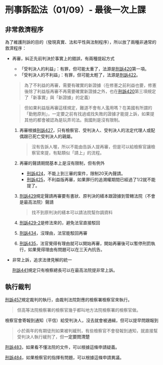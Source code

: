 # 刑事訴訟法（01/09）- 最後一次上課
## 非常救濟程序
為了維護刑訴的目的（發現真實、法和平性與法制程序），所以放了兩種非通常的救濟程序：

 - 再審，糾正先前判決於事實上的錯誤，有兩種提起方式

   - 「受判決人的利益」：有罪，但可能太重了，法源是[刑訴420](https://law.moj.gov.tw/LawClass/LawSingle.aspx?pcode=C0010001&flno=420)第一項。
   - 「受判決人的不利益」：有罪，但可能太輕了，法源是[刑訴422](https://law.moj.gov.tw/LawClass/LawSingle.aspx?pcode=C0010001&flno=422)。

    > 為了不利益的再審，需要有確實的新證據（在修憲之前利益也要，修憲後除了利益版再審不再需要確實新證據之外，也在[刑訴420](https://law.moj.gov.tw/LawClass/LawSingle.aspx?pcode=C0010001&flno=420)第三項規定了「新事實」與「新證據」的定義）

    > 但如果利益版再審這樣規定，難道不會有人濫用嗎？在美國有所謂的「勤勉原則」，一定要之前有找過或找失敗的證據才能提上訴，如果提其他的都會被認為是玩弄司法。我國則是沒有限制。

    1. 再審根據[刑訴427](https://law.moj.gov.tw/LawClass/LawSingle.aspx?pcode=C0010001&flno=427)，只有檢察官、受判決人、受判決人的法定代理人或配偶跟已死亡受判決人的親屬。

        > 沒有告訴人喔，所以不能由告訴人提再審，但是可以給檢察官讓檢察官來提，有點類似「請上」的流程。

    2. 再審的聲請期間基本上是沒有限制，但有例外
        - [刑訴424](https://law.moj.gov.tw/LawClass/LawSingle.aspx?pcode=C0010001&flno=424)，不能上到三審的案件，限制20天內聲請。
        - [刑訴425](https://law.moj.gov.tw/LawClass/LawSingle.aspx?pcode=C0010001&flno=425)，不利益版再審，如果罪行的追溯權期間已經過了1/2就不能提了。

    3. [刑訴429](https://law.moj.gov.tw/LawClass/LawSingle.aspx?pcode=C0010001&flno=429)規定聲請再審要有書狀、原判決的繕本跟證據到管轄法院（不會是最高法院）聲請

        > 找不到原判決的繕本可以請法院幫你調資料

    4. [刑訴429-2](https://law.moj.gov.tw/LawClass/LawSingle.aspx?pcode=C0010001&flno=429-2)是修法來的，避免法官直接駁回

    5. [刑訴434](https://law.moj.gov.tw/LawClass/LawSingle.aspx?pcode=C0010001&flno=434)，沒理由，法官能駁回再審

    6. [刑訴435](https://law.moj.gov.tw/LawClass/LawSingle.aspx?pcode=C0010001&flno=435)，法官覺得有理由就可以開始再審，開始再審後可以暫停刑罰執行，如果覺得理由有問題可以在三天內抗告。

 - 非常上訴，追求法律見解的統一

    [刑訴441](https://law.moj.gov.tw/LawClass/LawSingle.aspx?pcode=C0010001&flno=441)規定只有檢察總長可以在最高法院提非常上訴。

## 執行裁判

[刑訴457](https://law.moj.gov.tw/LawClass/LawSingle.aspx?pcode=C0010001&flno=457)規定裁判的執行，由裁判法院對應的檢察署檢察官來執行。
  > 但高等法院檢察署的檢察官幾乎都叫地方法院檢察署的檢察官做。

檢察官會寄報到通知（平信）給受判決人，沒去就會被通緝，但可以提早問跟報到
  > 小於兩年的有期徒刑如果被判緩刑，有些檢察官不會發報到通知，就直接幫受判決人執行緩刑了，但**一定要問清楚**

[刑訴483](https://law.moj.gov.tw/LawClass/LawSingle.aspx?pcode=C0010001&flno=483)，如果看不懂法院的文件，可以根據這條申請疑義。

[刑訴484](https://law.moj.gov.tw/LawClass/LawSingle.aspx?pcode=C0010001&flno=484)，如果檢察官的指揮有問題，可以根據這條申請異議。
